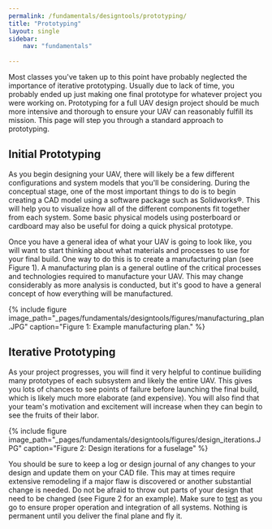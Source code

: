 ```yaml
---
permalink: /fundamentals/designtools/prototyping/
title: "Prototyping"
layout: single
sidebar:
    nav: "fundamentals"
    
---
```


Most classes you've taken up to this point have probably neglected the importance of iterative prototyping. Usually due to lack of time, you probably ended up just making one final prototype for whatever project you were working on. Prototyping for a full UAV design project should be much more intensive and thorough to ensure your UAV can reasonably fulfill its mission. This page will step you through a standard approach to prototyping.

## Initial Prototyping
As you begin designing your UAV, there will likely be a few different configurations and system models that you'll be considering. During the conceptual stage, one of the most important things to do is to begin creating a CAD model using a software package such as Solidworks&#x00AE;. This will help you to visualize how all of the different components fit together from each system. Some basic physical models using posterboard or cardboard may also be useful for doing a quick physical prototype.

Once you have a general idea of what your UAV is going to look like, you will want to start thinking about what materials and processes to use for your final build. One way to do this is to create a manufacturing plan (see Figure 1). A manufacturing plan is a general outline of the critical processes and technologies required to manufacture your UAV. This may change considerably as more analysis is conducted, but it's good to have a general concept of how everything will be manufactured.

{% include figure image_path="_pages/fundamentals/designtools/figures/manufacturing_plan.JPG" caption="Figure 1: Example manufacturing plan." %}

## Iterative Prototyping
As your project progresses, you will find it very helpful to continue builiding many prototypes of each subsystem and likely the entire UAV. This gives you lots of chances to see points of failure before launching the final build, which is likely much more elaborate (and expensive). You will also find that your team's motivation and excitement will increase when they can begin to see the fruits of their labor. 

{% include figure image_path="_pages/fundamentals/designtools/figures/design_iterations.JPG" caption="Figure 2: Design iterations for a fuselage" %}

You should be sure to keep a log or design journal of any changes to your design and update them on your CAD file. This may at times require extensive remodeling if a major flaw is discovered or another substantial change is needed. Do not be afraid to throw out parts of your design that need to be changed (see Figure 2 for an example). Make sure to [test](https://aeronautics.byu.edu/fundamentals/designtools/testing) as you go to ensure proper operation and integration of all systems. Nothing is permanent until you deliver the final plane and fly it. 
